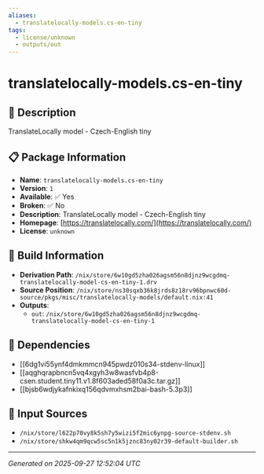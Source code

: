 ```yaml
---
aliases:
  - translatelocally-models.cs-en-tiny
tags:
  - license/unknown
  - outputs/out
---
```


# translatelocally-models.cs-en-tiny

## 📝 Description

TranslateLocally model - Czech-English tiny

## 📋 Package Information

- **Name**: `translatelocally-models.cs-en-tiny`
- **Version**: `1`
- **Available**: ✅ Yes
- **Broken**: ✅ No
- **Description**: TranslateLocally model - Czech-English tiny
- **Homepage**: [https://translatelocally.com/](https://translatelocally.com/)
- **License**: `unknown`

## 🔧 Build Information

- **Derivation Path**: `/nix/store/6w10gd5zha026agsm56n8djnz9wcgdmq-translatelocally-model-cs-en-tiny-1.drv`
- **Source Position**: `/nix/store/ns30sqxb36k8jrds8z18rv96bpnwc60d-source/pkgs/misc/translatelocally-models/default.nix:41`
- **Outputs**:
  - `out`:  `/nix/store/6w10gd5zha026agsm56n8djnz9wcgdmq-translatelocally-model-cs-en-tiny-1`

## 🔗 Dependencies

- [[6dg1vi55ynf4dmkmmcn945pwdz010s34-stdenv-linux]]
- [[aqghqrapbncn5vq4xgyh3w8wasfvb4p8-csen.student.tiny11.v1.8f603aded58f0a3c.tar.gz]]
- [[bjsb6wdjykafnkixq156qdvmxhsm2bai-bash-5.3p3]]

## 📁 Input Sources

- `/nix/store/l622p70vy8k5sh7y5wizi5f2mic6ynpg-source-stdenv.sh`
- `/nix/store/shkw4qm9qcw5sc5n1k5jznc83ny02r39-default-builder.sh`

---
*Generated on 2025-09-27 12:52:04 UTC*

